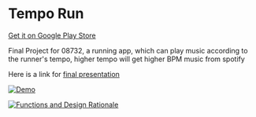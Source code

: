 # Tempo Run
[Get it on Google Play Store](https://play.google.com/store/apps/details?id=ebiz.cmu.edu.heartrun)


Final Project for 08732, a running app, which can play music according to the runner's tempo, higher tempo will get higher BPM music from spotify


Here is a link for  [final presentation](https://www.dropbox.com/s/0sc7ru3djlm069m/08723M_Final%20PT_team9.pptx?dl=0)


[![Demo](http://img.youtube.com/vi/uvR9t8g48L0/0.jpg)](http://www.youtube.com/watch?v=uvR9t8g48L0)

[![Functions and Design Rationale](http://img.youtube.com/vi/mPtsPoCE88Y/0.jpg)](http://www.youtube.com/watch?v=mPtsPoCE88Y#t=2m03s)
